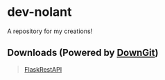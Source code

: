 # dev-nolant
A repository for my creations!
## Downloads (Powered by [DownGit](https://downgit.github.io/#/home))
> [FlaskRestAPI](https://downgit.github.io/#/home?url=https://github.com/New-UCCS/dev-nolant/tree/main/FlaskRestApi)
